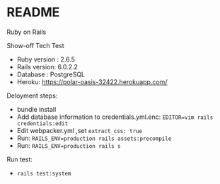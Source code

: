 # README

Ruby on Rails 

Show-off Tech Test

* Ruby version : 2.6.5
* Rails version: 6.0.2.2
* Database : PostgreSQL
* Heroku: 
https://polar-oasis-32422.herokuapp.com/

Deloyment steps:

* bundle install
* Add database information to credentials.yml.enc: `EDITOR=vim rails credentials:edit`
* Edit webpacker.yml ,set `extract_css: true`
* Run: `RAILS_ENV=production rails assets:precompile`
* Run: `RAILS_ENV=production rails s`

Run test:
* `rails test:system`
